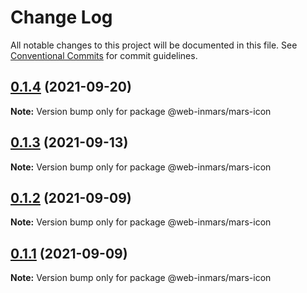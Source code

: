 # Change Log

All notable changes to this project will be documented in this file.
See [Conventional Commits](https://conventionalcommits.org) for commit guidelines.

## [0.1.4](https://github.com/MarsGotta/web-inmars/compare/@web-inmars/mars-icon@0.1.3...@web-inmars/mars-icon@0.1.4) (2021-09-20)

**Note:** Version bump only for package @web-inmars/mars-icon





## [0.1.3](https://github.com/MarsGotta/web-inmars/compare/@web-inmars/mars-icon@0.1.2...@web-inmars/mars-icon@0.1.3) (2021-09-13)

**Note:** Version bump only for package @web-inmars/mars-icon





## [0.1.2](https://github.com/MarsGotta/web-inmars/compare/@web-inmars/mars-icon@0.1.1...@web-inmars/mars-icon@0.1.2) (2021-09-09)

**Note:** Version bump only for package @web-inmars/mars-icon





## [0.1.1](https://github.com/MarsGotta/web-inmars/compare/@web-inmars/mars-icon@0.1.0...@web-inmars/mars-icon@0.1.1) (2021-09-09)

**Note:** Version bump only for package @web-inmars/mars-icon
